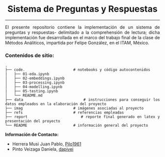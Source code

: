 <div align='center'>

# Sistema de Preguntas y Respuestas

</div>

***

<div align='justify'>

El presente repositorio contiene la implementación de un sistema de preguntas y respuestas- delimitado a la comprehensión de lectura; dicha implementación fue desarrollada en el marco del trabajo final de la clase de Métodos Análiticos, impartida por Felipe González, en el ITAM, México. 


### Contenidos de sitio:


    .
    ├── code.                      # notebooks y código autocontenidos
    |   ├── 01-eda.ipynb
    │   ├── 02-embeddings.ipynb       
    │   ├── 03-processing.ipynb      
    │   ├── 04-modelling.ipynb 
    |   ├── 05-testing.ipynb  
    │   └── README.md 
    ├── data                       # instrucciones para conseguir los datos empleados en la elaboración del proyecto
    ├── imag                       # imágenes asociadas al proyecto
    ├── refs                       # referencias empleadas
    ├── report                     # reporte final generado en latex y presentación del proyecto
    └── README                     # información general del proyecto


**Información de Contacto:**

- Herrera Musi Juan Pablo, [Pilo1961](https://github.com/Pilo1961)
- Pinto Veizaga Daniela, [dapivei](https://github.com/dapivei)

</div>
